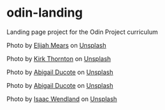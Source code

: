 # odin-landing
Landing page project for the Odin Project curriculum

Photo by <a href="https://unsplash.com/@elijahjmears?utm_source=unsplash&utm_medium=referral&utm_content=creditCopyText">Elijah Mears</a> on <a href="https://unsplash.com/photos/nW3N78niwss?utm_source=unsplash&utm_medium=referral&utm_content=creditCopyText">Unsplash</a>

Photo by <a href="https://unsplash.com/@kirkthornton?utm_source=unsplash&utm_medium=referral&utm_content=creditCopyText">Kirk Thornton</a> on <a href="https://unsplash.com/photos/ZXwjii7h5lI?utm_source=unsplash&utm_medium=referral&utm_content=creditCopyText">Unsplash</a>

Photo by <a href="https://unsplash.com/@abigailducote?utm_source=unsplash&utm_medium=referral&utm_content=creditCopyText">Abigail Ducote</a> on <a href="https://unsplash.com/photos/n8d0cTcm2hU?utm_source=unsplash&utm_medium=referral&utm_content=creditCopyText">Unsplash</a>


Photo by <a href="https://unsplash.com/@abigailducote?utm_source=unsplash&utm_medium=referral&utm_content=creditCopyText">Abigail Ducote</a> on <a href="https://unsplash.com/photos/q8Eoo-vS-fY?utm_source=unsplash&utm_medium=referral&utm_content=creditCopyText">Unsplash</a>

Photo by <a href="https://unsplash.com/ja/@isaacwendland?utm_source=unsplash&utm_medium=referral&utm_content=creditCopyText">Isaac Wendland</a> on <a href="https://unsplash.com/photos/hwKOKClLnHQ?utm_source=unsplash&utm_medium=referral&utm_content=creditCopyText">Unsplash</a>
  